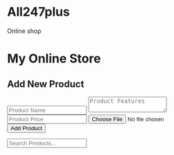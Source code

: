 # All247plus
Online shop
<!DOCTYPE html>
<html lang="en">
<head>
<meta charset="UTF-8" />
<meta name="viewport" content="width=device-width, initial-scale=1.0" />
<title>My Online Store</title>
<script src="https://cdn.tailwindcss.com"></script>
</head>
<body class="bg-gray-100 p-4">
<h1 class="text-3xl font-bold text-center">My Online Store</h1>
<div class="max-w-3xl mx-auto mt-6">
<form id="productForm" class="bg-white p-4 rounded shadow">
<h2 class="text-xl font-semibold">Add New Product</h2>
<input id="Maxwel" class="border p-2 mt-2 w-full" placeholder="Product Name" required />
<textarea id="features" class="border p-2 mt-2 w-full" placeholder="Product Features"></textarea>
<input id="Ksh.7000" class="border p-2 mt-2 w-full" placeholder="Product Price" required />
<input id="image" type="file" class="mt-2" accept="image/*" required />
<button class="bg-blue-600 text-white p-2 mt-2 rounded" type="submit">Add Product</button>
</form>
<input id="search" class="border p-2 mt-4 w-full" placeholder="Search Products..." />
<div id="productList" class="grid grid-cols-1 sm:grid-cols-2 gap-4 mt-6"></div>
</div>
<script>
const form = document.getElementById("productForm");
const list = document.getElementById("productList");
const searchInput = document.getElementById("search");
let products = JSON.parse(localStorage.getItem("products")) || [];
function saveProducts() {
  localStorage.setItem("products", JSON.stringify(products));
}
function displayProducts(filtered = products) {
  list.innerHTML = "";
  filtered.forEach(product => {
    const div = document.createElement("div");
    div.classList.add("bg-white", "p-4", "rounded", "shadow");
    div.innerHTML = `
      <img src="${product.image}" class="w-full h-40 object-cover rounded" />
      <h3 class="font-bold mt-2">${product.name}</h3>
      <p class="text-gray-600">${product.features}</p>
      <p class="text-green-600 font-bold">Ksh ${product.price}</p>
    `;
    list.appendChild(div);
  });
}
form.addEventListener("submit", (e) => {
  e.preventDefault();
  const name = document.getElementById("name").value;
  const features = document.getElementById("features").value;
  const price = document.getElementById("price").value;
  const file = document.getElementById("image").files[0];
  const reader = new FileReader();
  reader.onload = (event) => {
    products.push({ name, features, price, image: event.target.result });
    saveProducts();
    displayProducts();
    form.reset();
  };
  reader.readAsDataURL(file);
});
searchInput.addEventListener("input", (e) => {
  const query = e.target.value.toLowerCase();
  const filtered = products.filter(p => p.name.toLowerCase().includes(query) || p.features.toLowerCase().includes(query));
  displayProducts(filtered);
});
displayProducts();
</script>
</body>
</html>
